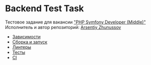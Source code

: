 # Backend Test Task
Тестовое задание для вакансии ["PHP Symfony Developer (Middle)"](https://hh.kz/vacancy/97633555?hhtmFrom=chat)
Исполнитель и автор репозиторий: [Arsentiy Zhunussov](https://github.com/arsentiy-byte)

- [Зависимости](docs/dependencies.md)
- [Сборка и запуск](docs/build.md)
- [Линтеры](docs/lints.md)
- [Тесты](docs/tests.md)
- [CI](docs/ci.md)
